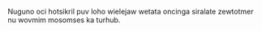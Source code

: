 Nuguno oci hotsikril puv loho wielejaw wetata oncinga siralate zewtotmer nu wovmim mosomses ka turhub.